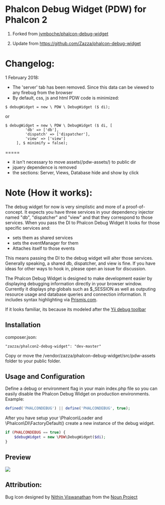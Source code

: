 Phalcon Debug Widget (PDW) for Phalcon 2
===

1) Forked from [jymboche/phalcon-debug-widget](https://github.com/jymboche/phalcon-debug-widget)

2) Update from https://github.com/Zazza/phalcon-debug-widget

Changelog:
=====
1 February 2018:
- The 'server' tab has been removed. Since this data can be viewed to any firebug from the browser
- By default, css, js and html PDW code is minimized:
```
$ debugWidget = new \ PDW \ DebugWidget ($ di);
```
or
```
$ debugWidget = new \ PDW \ DebugWidget ($ di, [
         'db' => ['db'],
         'dispatch' => ['dispatcher'],
         'view' => ['view']
     ], $ minimify = false);
```
=====
- it isn't necessary to move assets(/pdw-assets/) to public dir
- jquery dependence is removed
- the sections: Server, Views, Database hide and show by click

Note (How it works):
=====
The debug widget for now is very simplistic and more of a proof-of-concept. It expects you have three services in your dependency injector named "db", "dispatcher" and "view" and that they correspond to those services. When you pass the DI to Phalcon Debug Widget It looks for those specific services and:
- sets them as shared services
- sets the eventManager for them
- Attaches itself to those events

This means passing the DI to the debug widget will alter those services. Generally speaking, a shared db, dispatcher, and view is fine. If you have ideas for other ways to hook in, please open an issue for discussion.



The Phalcon Debug Widget is designed to make development easier by displaying debugging information directly in your browser window. Currently it displays php globals such as $_SESSION as well as outputing resource usage and database queries and connection information. It includes syntax highlighting via [Prismjs.com](http://prismjs.com/).

If it looks familiar, its because its modeled after the [Yii debug toolbar](https://github.com/malyshev/yii-debug-toolbar)


## Installation

composer.json:
```
"zazza/phalcon2-debug-widget": "dev-master"
```

Copy or move the /vendor/zazza/phalcon-debug-widget/src/pdw-assets folder to your public folder.

## Usage and Configuration

Define a debug or environment flag in your main index.php file so you can easily disable the Phalcon Debug Widget on production environments. Example:

```php
defined('PHALCONDEBUG') || define('PHALCONDEBUG', true);
```

After you have setup your \Phalcon\Loader and \Phalcon\DI\FactoryDefault() create a new instance of the debug widget. 

```php
if (PHALCONDEBUG == true) {
	$debugWidget = new \PDW\DebugWidget($di);
}
```


## Preview

![](/preview.png)

## Attribution:

Bug Icon designed by [Nithin Viswanathan](http://thenounproject.com/nsteve) from the [Noun Project](http://thenounproject.com)


